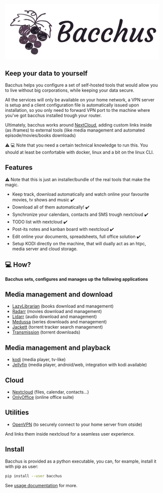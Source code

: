 <span style="display:block;text-align:center">[![](https://raw.githubusercontent.com/XayOn/bacchus/develop/docs/bacchus.png)](https://github.com/XayOn/bacchus) </span>

## Keep your data to yourself

Bacchus helps you configure a set of self-hosted tools that would allow you to
live without big corporations, while keeping your data secure.

All the services will only be available on your home network, a VPN server
is setup and a client configuration file is automatically issued upon
installation, so you only need to forward VPN port to the machine where you've
got bacchus installed trough your router.

Ultimately, bacchus works around [NextCloud][1], adding custom links inside (as
iframes) to external tools (like media management and automated
episode/movies/books downloads)

:warning: :computer: Note that you need a certain technical knowledge to run this.
You should at least be confortable with docker, linux and a bit on the linux CLI.

## Features

:warning: Note that this is just an installer/bundle of the real tools that make the magic.

- Keep track, download automatically and watch online your favourite movies, tv
  shows and music :heavy_check_mark: 
- Download all of them automatically! :heavy_check_mark:
- Synchronize your calendars, contacts and SMS trough nextcloud :heavy_check_mark:
- TODO list with nextcloud :heavy_check_mark:
- Post-its notes and kanban board with nextcloud :heavy_check_mark:
- Edit online your documents, spreadsheets, full office solution :heavy_check_mark:
- Setup KODI directly on the machine, that will dually act as an htpc, media
  server and cloud storage.

## :computer: How? 

**Bacchus sets, configures and manages up the following applications**

## Media management and download

- [LazyLibrarian][2] (books download and management)
- [Radarr][3] (movies download and management)
- [Lidarr][4] (audio download and management)
- [Medussa][5] (series downloads and management)
- [Jackett][6] (torrent tracker search management)
- [Transmission][7] (torrent downloads)

## Media management and playback

- [kodi][12] (media player, tv-like)
- [Jellyfin][13] (media player, android/web, integration with kodi available)

## Cloud

- [Nextcloud][8] (files, calendar, contacts...)
- [OnlyOffice][9] (online office suite)

## Utilities

- [OpenVPN][10] (to securely connect to your home server from otside)

And links them inside nextcloud for a seamless user experience. 

## Install 

Bacchus is provided as a python executable, you can, for example, install it with pip as user:

```bash
pip install --user bacchus
```

See [usage documentation][11] for more.

[1]: https://github.com/nextcloud/nextcloud
[2]: https://lazylibrarian.gitlab.io
[3]: https://radarr.video
[4]: https://lidarr.audio
[5]: https://pymedusa.com
[6]: https://github.com/Jackett/Jackett
[7]: https://transmissionbt.com
[8]: https://nextcloud.com
[9]: https://onlyoffice.com
[10]: https://openvpn.net
[11]: docs/usage.md
[12]: https://kodi.tv
[13]: https://jellyfin.org
